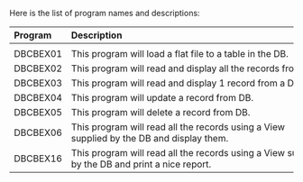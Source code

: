 Here is the list of program names and descriptions:

| Program  | Description                               | 
| :------  | :---------------------------------------- | 
|          |                                           |
| DBCBEX01 | This program will load a flat file to a table in the DB.|
| DBCBEX02 | This program will read and display all the records from a DB2 Table.|
| DBCBEX03 | This program will read and display 1 record from a DB2 Table.|
| DBCBEX04 | This program will update a record from DB.|
| DBCBEX05 | This program will delete a record from DB.|
| DBCBEX06 | This program will read all the records using a View supplied by the DB and display them.|
| DBCBEX16 | This program will read all the records using a View supplied by the DB and print a nice report.|
